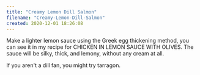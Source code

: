 ```yaml
---
title: "Creamy Lemon Dill Salmon"
filename: "Creamy-Lemon-Dill-Salmon"
created: 2020-12-01 18:26:08
---
```

Make a lighter lemon sauce using the Greek egg thickening method, you can see it in my recipe for CHICKEN IN LEMON SAUCE WITH OLIVES. The sauce will be silky, thick, and lemony, without any cream at all.

If you aren't a dill fan, you might try tarragon.
